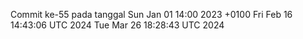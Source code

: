 Commit ke-55 pada tanggal Sun Jan 01 14:00 2023 +0100
Fri Feb 16 14:43:06 UTC 2024
Tue Mar 26 18:28:43 UTC 2024
